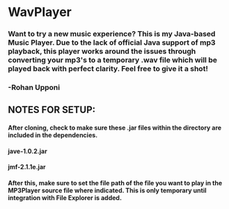 # WavPlayer

### Want to try a new music experience? This is my Java-based Music Player. Due to the lack of official Java support of mp3 playback, this player works around the issues through converting your mp3's to a temporary .wav file which will be played back with perfect clarity. Feel free to give it a shot!

### -Rohan Upponi

## NOTES FOR SETUP:
#### After cloning, check to make sure these .jar files within the directory are included in the dependencies.

#### jave-1.0.2.jar
#### jmf-2.1.1e.jar

#### After this, make sure to set the file path of the file you want to play in the MP3Player source file where indicated. This is only temporary until integration with File Explorer is added.